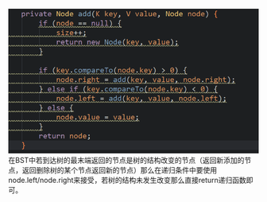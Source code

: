 ![](https://github.com/tangjieyong/DailyConclusion/raw/master/images/TIM截图20190429200731.png) 在BST中若到达树的最末端返回的节点是树的结构改变的节点（返回新添加的节点，返回删除树的某个节点返回新的节点）那么在递归条件中要使用node.left/node.right来接受，若树的结构未发生改变那么直接return递归函数即可。
